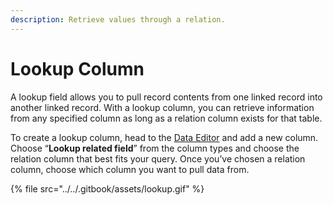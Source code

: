 ```yaml
---
description: Retrieve values through a relation.
---
```


# Lookup Column

A lookup field allows you to pull record contents from one linked record into another linked record. With a lookup column, you can retrieve information from any specified column as long as a relation column exists for that table.

To create a lookup column, head to the [Data Editor](./) and add a new column. Choose “**Lookup related field**” from the column types and choose the relation column that best fits your query. Once you’ve chosen a relation column, choose which column you want to pull data from.

{% file src="../../.gitbook/assets/lookup.gif" %}




